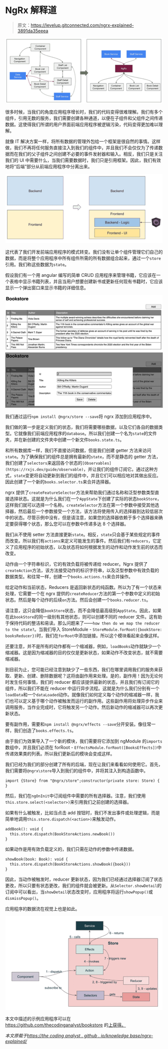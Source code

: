 # NgRx 解释道

> 原文：<https://levelup.gitconnected.com/ngrx-explained-3891da35eeea>

![](img/776c220fff4230cb76b717be470652b1.png)

很多时候，当我们的角度应用程序增长时，我们的代码变得很难理解。我们有多个组件，引用无数的服务，我们需要创建各种通道，以便在子组件和父组件之间传递数据。这使得我们所谓的用户界面前端应用程序被逻辑污染，代码变得更加难以理解。

就像 IT 解决方案一样，将所有数据的管理外包给一个框架是很自然的事情。这样做，我们不再将任何服务直接注入到我们的组件中，并且我们不会仅仅为了传递数据而在我们的父子组件之间创建不必要的事件发射器和输入。相反，我们只是关注我们的 UI 中需要什么，当我们需要数据时，我们只是引用框架。因此，我们有效地将“后端”部分从前端应用程序中分离出来。

![](img/905e433c5248dd9829931b9d7dbb3788.png)

这代表了我们开发前端应用程序的模式转变。我们没有让单个组件管理它们自己的数据，而是将整个应用程序中所有组件所需的所有数据组合起来，通过一个`store`引用。我们称这些数据为`state`。

假设我们有一个用 angular 编写的简单 CRUD 应用程序来管理书籍，它应该在一个表格中显示书籍列表，并且当用户想要创建新书或更新任何现有书籍时，它应该显示一个弹出窗口来显示书籍的详细信息。

![](img/b0dfb7570e6d595df8b127be9cce632f.png)![](img/c0c38ba087c0fc3549fbaf4b2bd02b61.png)

我们通过运行`npm install @ngrx/store --save`将 ngrx 添加到应用程序中。

我们做的第一步是定义我们的状态，我们将需要哪些数据，以及它们各自的数据类型。它就像我们前端应用程序的`database`。所以我们创建一个名为`state`的文件夹，并在新创建的文件夹中创建一个新文件`books.state.ts`。

和所有数据库一样，我们不直接访问数据，但是我们创建 getter 方法来访问`state`。为了确保我们的组件总是拥有最新的`state`，而不是静态的 getter 方法，我们创建了`selectors`来返回各个状态的`[Observables](https://rxjs.dev/guide/observable)`，并让我们的组件订阅它。通过这种方式，`state`变更将自动更新到我们的组件中，并且它们可以相应地对其做出反应。因此创建了一个新的`books.selector.ts`来合并选择器。

ngrx 提供了`createFeatureSelector`方法来帮助我们通过名称和泛型参数类型直接选择状态。这就是为什么我们在一个`AppState`下创建了实际的状态`bookStore`，这样我们就可以选择一个名称。`createSelector`方法在第一个参数中接受其他选择器，然后最后一个参数接受一个方法，该方法将使用传入的选择器到达较低层次中的状态。尽管示例中没有，但是请注意，如果您的选择器依赖于多个选择器来确定要获得哪个状态，那么您可以在参数中传递多达 8 个选择器。

我们从不使用 setter 方法直接更新`state`。相反，`state`只会基于某些规定的事件而改变。所以我们有`actions`来定义可能发生的事件。然后我们有`reducers`，它定义了应用程序的初始状态，以及状态将如何根据发生的动作和动作发生前的状态而改变。

动作由一个字符串标识，它的有效负载将被传递给 reducer。Ngrx 提供了`createAction`方法，该方法接受动作的标识字符串，以及泛型参数中有效负载的数据类型。和往常一样，创建一个`books.actions.ts`来合并操作。

给定动作和当前状态，Reducers 是返回新状态的纯函数。所以为了有一个状态来处理，它需要一个在 ngrx 提供的`createReducer`方法的第一个参数中定义的初始状态。然后是每个动作的后续`on`方法。然后会创建一个`books.reducer.ts`。

请注意，这只会降低`bookStore`状态，而不会降低最高级别`AppState`。因此，如果在此`bookStore`的同一级别有其他状态，则可以创建不同的 reducer 文件。这有助于保持代码的整洁和易读。那么问题来了——`how then do we map the reducer to the state?`。当我们导入 StoreModule - `StoreModule.forRoot({bookStore: booksReducer})`时，我们在`forRoot`中添加链接。所以这个模块看起来会像这样。

还要注意，并不是所有的动作都有一个缩减器，例如，`loadBooks`动作就缺少一个缩减器。这是因为缩减器的目的仅仅是更新状态，如果动作不改变状态，就不需要缩减器。

到目前为止，您可能已经注意到缺少了一些东西，我们在哪里调用我们的服务来获取、更新、创建、删除数据呢？这将由副作用来处理。是的，副作用！因为无论何时发生任何事情，我们的 reducer 都应该提供最新的状态，并且我们有订阅它的组件，所以我们不能在 reducer 中运行异步流程。这就是为什么我们分别有一个`loadData`和一个`dataLoaded`动作。就像我们如何定义每个动作的缩减器一样，我们也可以定义基于哪个动作被触发而运行的副作用。这些副作用将处理异步作业来调用服务，当作业完成时，它将触发另一个动作。然后新动作的缩减器可以再次更新状态。

要有副作用，需要和`npm install @ngrx/effects --save`分开安装。像往常一样，我们创造了`books.effects.ts`。

由于我们为效果导入了一个新的模块，我们需要将它添加到 ngModule 的`imports`数组中，并且我们必须在 forRoot - `EffectsModule.forRoot([BooksEffects])`中传递效果类的列表。所以我们更新后的模块会变成这样。

我们已经为我们的部分创建了所有的后端，现在让我们来看看如何使用它。首先，我们需要将`@ngrx\store`导入到我们的组件中，并将其注入到构造函数中。

```
import {Store} from "@ngrx/store";constructor(private store: Store) {
}
```

然后，我们在`ngOnInit`中订阅组件中需要的所有选择器。注意，我们使用`this.store.select(<selector>)`来引用我们之前创建的选择器。

如果有什么被触发，比如当点击 add 按钮时，我们不发出事件或处理逻辑，而是简单地调用`this.store.dispatch(<action>)`来触发动作。

```
addBook(): void {
  this.store.dispatch(BookStoreActions.newBook())
}
```

如果动作是用有效负载定义的，我们只需在动作的参数中传递数据。

```
showBook(book: Book): void {
  this.store.dispatch(BookStoreActions.showBook({book}))
}
```

因此，当动作被触发时，reducer 更新状态，因为我们已经通过选择器订阅了状态更改，所以只要有状态更改，我们的组件就会被更新。从`Selector.showDetail`的订阅中可以看出，当`showDetail`状态改变时，应用程序将运行`showPopup()`或`dismissPopup()`。

应用程序的数据流在视觉上也是如此。

![](img/6daac0dadb7009067d264dec054b279c.png)

本文中描述的示例应用程序可以在 https://github.com/thecodinganalyst/bookstore 的[上获得。](https://github.com/thecodinganalyst/bookstore)

*本文原载于*[*https://the coding analyst . github . io/knowledge base/ngrx-explained/*](https://thecodinganalyst.github.io/knowledgebase/ngrx-explained/)